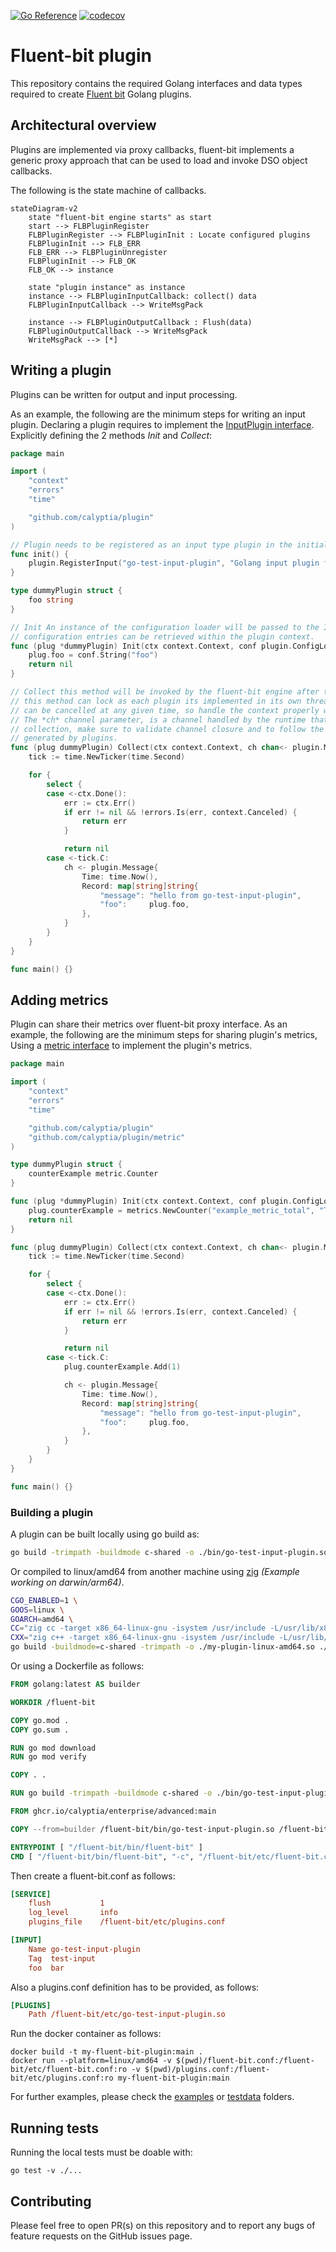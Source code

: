 [![Go Reference](https://pkg.go.dev/badge/github.com/calyptia/plugin.svg)](https://pkg.go.dev/github.com/calyptia/plugin)
[![codecov](https://codecov.io/gh/calyptia/plugin/branch/main/graph/badge.svg?token=VP4Y8DAHGZ)](https://codecov.io/gh/calyptia/plugin)

# Fluent-bit plugin


This repository contains the required Golang interfaces and data types
required to create [Fluent bit](https://fluentbit.io) Golang plugins.

## Architectural overview

Plugins are implemented via proxy callbacks, fluent-bit implements a generic proxy
approach that can be used to load and invoke DSO object callbacks.

The following is the state machine of callbacks.

```mermaid
stateDiagram-v2
    state "fluent-bit engine starts" as start
    start --> FLBPluginRegister
    FLBPluginRegister --> FLBPluginInit : Locate configured plugins
    FLBPluginInit --> FLB_ERR
    FLB_ERR --> FLBPluginUnregister
    FLBPluginInit --> FLB_OK
    FLB_OK --> instance

    state "plugin instance" as instance
    instance --> FLBPluginInputCallback: collect() data
    FLBPluginInputCallback --> WriteMsgPack

    instance --> FLBPluginOutputCallback : Flush(data)
    FLBPluginOutputCallback --> WriteMsgPack
    WriteMsgPack --> [*]
```

## Writing a plugin

Plugins can be written for output and input processing.

As an example, the following are the minimum steps for writing an input plugin.
Declaring a plugin requires to implement the [InputPlugin interface](./plugin.go).
Explicitly defining the 2 methods *Init* and *Collect*:

```go
package main

import (
	"context"
	"errors"
	"time"

	"github.com/calyptia/plugin"
)

// Plugin needs to be registered as an input type plugin in the initialisation phase
func init() {
	plugin.RegisterInput("go-test-input-plugin", "Golang input plugin for testing", &dummyPlugin{})
}

type dummyPlugin struct {
	foo string
}

// Init An instance of the configuration loader will be passed to the Init method so all the required
// configuration entries can be retrieved within the plugin context.
func (plug *dummyPlugin) Init(ctx context.Context, conf plugin.ConfigLoader, metrics plugin.Metrics) error {
	plug.foo = conf.String("foo")
	return nil
}

// Collect this method will be invoked by the fluent-bit engine after the initialisation is successful
// this method can lock as each plugin its implemented in its own thread. Be aware that the main context
// can be cancelled at any given time, so handle the context properly within this method.
// The *ch* channel parameter, is a channel handled by the runtime that will receive messages from the plugin
// collection, make sure to validate channel closure and to follow the `plugin.Message` struct for messages
// generated by plugins.
func (plug dummyPlugin) Collect(ctx context.Context, ch chan<- plugin.Message) error {
	tick := time.NewTicker(time.Second)

	for {
		select {
		case <-ctx.Done():
			err := ctx.Err()
			if err != nil && !errors.Is(err, context.Canceled) {
				return err
			}

			return nil
		case <-tick.C:
			ch <- plugin.Message{
				Time: time.Now(),
				Record: map[string]string{
					"message": "hello from go-test-input-plugin",
					"foo":     plug.foo,
				},
			}
		}
	}
}

func main() {}

```

## Adding metrics

Plugin can share their metrics over fluent-bit proxy interface.
As an example, the following are the minimum steps for sharing plugin's metrics,
Using a [metric interface](./metric/metric.go) to implement the plugin's metrics.

```go
package main

import (
	"context"
	"errors"
	"time"

	"github.com/calyptia/plugin"
	"github.com/calyptia/plugin/metric"
)

type dummyPlugin struct {
	counterExample metric.Counter
}

func (plug *dummyPlugin) Init(ctx context.Context, conf plugin.ConfigLoader, metrics plugin.Metrics) error {
	plug.counterExample = metrics.NewCounter("example_metric_total", "Total number of example metrics", "go-test-input-plugin")
	return nil
}

func (plug dummyPlugin) Collect(ctx context.Context, ch chan<- plugin.Message) error {
	tick := time.NewTicker(time.Second)

	for {
		select {
		case <-ctx.Done():
			err := ctx.Err()
			if err != nil && !errors.Is(err, context.Canceled) {
				return err
			}

			return nil
		case <-tick.C:
			plug.counterExample.Add(1)

			ch <- plugin.Message{
				Time: time.Now(),
				Record: map[string]string{
					"message": "hello from go-test-input-plugin",
					"foo":     plug.foo,
				},
			}
		}
	}
}

func main() {}
```

### Building a plugin

A plugin can be built locally using go build as:

```bash
go build -trimpath -buildmode c-shared -o ./bin/go-test-input-plugin.so .
```

Or compiled to linux/amd64 from another machine using [zig](https://ziglang.org/learn/overview/#zig-is-also-a-c-compiler)
*(Example working on darwin/arm64)*.

```bash
CGO_ENABLED=1 \
GOOS=linux \
GOARCH=amd64 \
CC="zig cc -target x86_64-linux-gnu -isystem /usr/include -L/usr/lib/x86_64-linux-gnu" \
CXX="zig c++ -target x86_64-linux-gnu -isystem /usr/include -L/usr/lib/x86_64-linux-gnu" \
go build -buildmode=c-shared -trimpath -o ./my-plugin-linux-amd64.so ./...
```

Or using a Dockerfile as follows:

```dockerfile
FROM golang:latest AS builder

WORKDIR /fluent-bit

COPY go.mod .
COPY go.sum .

RUN go mod download
RUN go mod verify

COPY . .

RUN go build -trimpath -buildmode c-shared -o ./bin/go-test-input-plugin.so .

FROM ghcr.io/calyptia/enterprise/advanced:main

COPY --from=builder /fluent-bit/bin/go-test-input-plugin.so /fluent-bit/etc/

ENTRYPOINT [ "/fluent-bit/bin/fluent-bit" ]
CMD [ "/fluent-bit/bin/fluent-bit", "-c", "/fluent-bit/etc/fluent-bit.conf" ]
```

Then create a fluent-bit.conf as follows:

```ini
[SERVICE]
    flush           1
    log_level       info
    plugins_file    /fluent-bit/etc/plugins.conf

[INPUT]
    Name go-test-input-plugin
    Tag  test-input
    foo  bar
```

Also a plugins.conf definition has to be provided, as follows:

```ini
[PLUGINS]
    Path /fluent-bit/etc/go-test-input-plugin.so
```

Run the docker container as follows:

```shell
docker build -t my-fluent-bit-plugin:main .
docker run --platform=linux/amd64 -v $(pwd)/fluent-bit.conf:/fluent-bit/etc/fluent-bit.conf:ro -v $(pwd)/plugins.conf:/fluent-bit/etc/plugins.conf:ro my-fluent-bit-plugin:main
```

For further examples, please check the [examples](./examples) or [testdata](./testdata) folders.

## Running tests

Running the local tests must be doable with:

```shell
go test -v ./...
```

## Contributing

Please feel free to open PR(s) on this repository and to report any bugs of feature requests
on the GitHub issues page.
